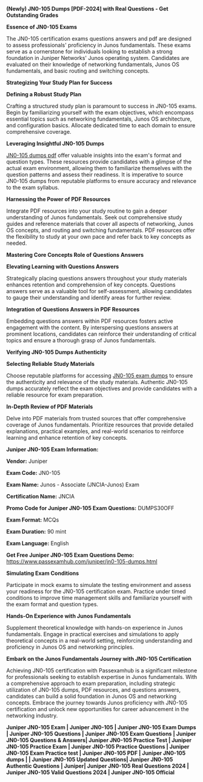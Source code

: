  **(Newly) JN0-105 Dumps [PDF-2024] with Real Questions - Get Outstanding Grades**

**Essence of JN0-105 Exams**

The JN0-105 certification exams questions answers and pdf are designed to assess professionals' proficiency in Junos fundamentals. These exams serve as a cornerstone for individuals looking to establish a strong foundation in Juniper Networks' Junos operating system. Candidates are evaluated on their knowledge of networking fundamentals, Junos OS fundamentals, and basic routing and switching concepts.

**Strategizing Your Study Plan for Success**

**Defining a Robust Study Plan**

Crafting a structured study plan is paramount to success in JN0-105 exams. Begin by familiarizing yourself with the exam objectives, which encompass essential topics such as networking fundamentals, Junos OS architecture, and configuration basics. Allocate dedicated time to each domain to ensure comprehensive coverage.

**Leveraging Insightful JN0-105 Dumps**

[JN0-105 dumps pdf](https://www.passexamhub.com/juniper/jn0-105-dumps.html) offer valuable insights into the exam's format and question types. These resources provide candidates with a glimpse of the actual exam environment, allowing them to familiarize themselves with the question patterns and assess their readiness. It is imperative to source JN0-105 dumps from reputable platforms to ensure accuracy and relevance to the exam syllabus.

**Harnessing the Power of PDF Resources**

Integrate PDF resources into your study routine to gain a deeper understanding of Junos fundamentals. Seek out comprehensive study guides and reference materials that cover all aspects of networking, Junos OS concepts, and routing and switching fundamentals. PDF resources offer the flexibility to study at your own pace and refer back to key concepts as needed.

**Mastering Core Concepts Role of Questions Answers**

**Elevating Learning with Questions Answers**

Strategically placing questions answers throughout your study materials enhances retention and comprehension of key concepts. Questions answers serve as a valuable tool for self-assessment, allowing candidates to gauge their understanding and identify areas for further review.

**Integration of Questions Answers in PDF Resources**

Embedding questions answers within PDF resources fosters active engagement with the content. By interspersing questions answers at prominent locations, candidates can reinforce their understanding of critical topics and ensure a thorough grasp of Junos fundamentals.

**Verifying JN0-105 Dumps Authenticity**

**Selecting Reliable Study Materials**

Choose reputable platforms for accessing [JN0-105 exam dumps](https://www.passexamhub.com/juniper/jn0-105-dumps.html) to ensure the authenticity and relevance of the study materials. Authentic JN0-105 dumps accurately reflect the exam objectives and provide candidates with a reliable resource for exam preparation.

**In-Depth Review of PDF Materials**

Delve into PDF materials from trusted sources that offer comprehensive coverage of Junos fundamentals. Prioritize resources that provide detailed explanations, practical examples, and real-world scenarios to reinforce learning and enhance retention of key concepts.

**Juniper JN0-105 Exam Information:**

**Vendor:** Juniper

**Exam Code:** JN0-105

**Exam Name:** Junos - Associate (JNCIA-Junos) Exam

**Certification Name:** JNCIA

**Promo Code for Juniper JN0-105 Exam Questions:** DUMPS30OFF

**Exam Format:** MCQs

**Exam Duration:** 90 mint

**Exam Language:** English

**Get Free Juniper JN0-105 Exam Questions Demo:** https://www.passexamhub.com/juniper/jn0-105-dumps.html

**Simulating Exam Conditions**

Participate in mock exams to simulate the testing environment and assess your readiness for the JN0-105 certification exam. Practice under timed conditions to improve time management skills and familiarize yourself with the exam format and question types.

**Hands-On Experience with Junos Fundamentals**

Supplement theoretical knowledge with hands-on experience in Junos fundamentals. Engage in practical exercises and simulations to apply theoretical concepts in a real-world setting, reinforcing understanding and proficiency in Junos OS and networking principles.

**Embark on the Junos Fundamentals Journey with JN0-105 Certification**

Achieving JN0-105 certification with Passexamhub is a significant milestone for professionals seeking to establish expertise in Junos fundamentals. With a comprehensive approach to exam preparation, including strategic utilization of JN0-105 dumps, PDF resources, and questions answers, candidates can build a solid foundation in Junos OS and networking concepts. Embrace the journey towards Junos proficiency with JN0-105 certification and unlock new opportunities for career advancement in the networking industry.

**Juniper JN0-105 Exam | Juniper JN0-105 | Juniper JN0-105 Exam Dumps | Juniper JN0-105 Questions | Juniper JN0-105 Exam Questions | Juniper JN0-105 Questions & Answers| Juniper JN0-105 Practice Test | Juniper JN0-105 Practice Exam | Juniper JN0-105 Practice Questions | Juniper JN0-105 Exam Practice test | Juniper JN0-105 PDF | Juniper JN0-105 dumps | | Juniper JN0-105 Updated Questions| Juniper JN0-105 Authentic Questions | Juniper| Juniper JN0-105 Real Questions 2024 | Juniper JN0-105 Valid Questions 2024 | Juniper JN0-105 Official**
